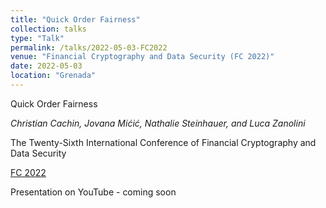 ```yaml
---
title: "Quick Order Fairness"
collection: talks
type: "Talk"
permalink: /talks/2022-05-03-FC2022
venue: "Financial Cryptography and Data Security (FC 2022)"
date: 2022-05-03
location: "Grenada"
---
```

Quick Order Fairness

_Christian Cachin, Jovana Mićić, Nathalie Steinhauer, and Luca Zanolini_

The Twenty-Sixth International Conference of Financial Cryptography and Data Security

 [FC 2022](https://fc22.ifca.ai)

Presentation on YouTube - coming soon

